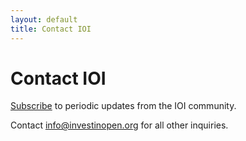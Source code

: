 ```yaml
---
layout: default
title: Contact IOI
---
```


# Contact IOI
[Subscribe](http://eepurl.com/gq__kX) to periodic updates from the IOI community.

Contact [info@investinopen.org](mailto:info@investinopen.org) for all other inquiries.
